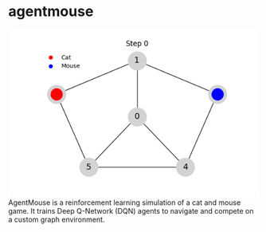 # agentmouse
![Demo of cat and mouse](assets/cat_mouse.gif)
AgentMouse is a reinforcement learning simulation of a cat and mouse game.   It trains Deep Q-Network (DQN) agents to navigate and compete on a custom graph environment.
